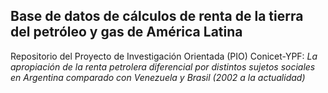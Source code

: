 ## Base de datos de cálculos de renta de la tierra del petróleo y gas de América Latina

Repositorio del Proyecto de Investigación Orientada (PIO) Conicet-YPF: *La apropiación de la renta petrolera diferencial por distintos sujetos sociales en Argentina comparado con Venezuela y Brasil (2002 a la actualidad)*